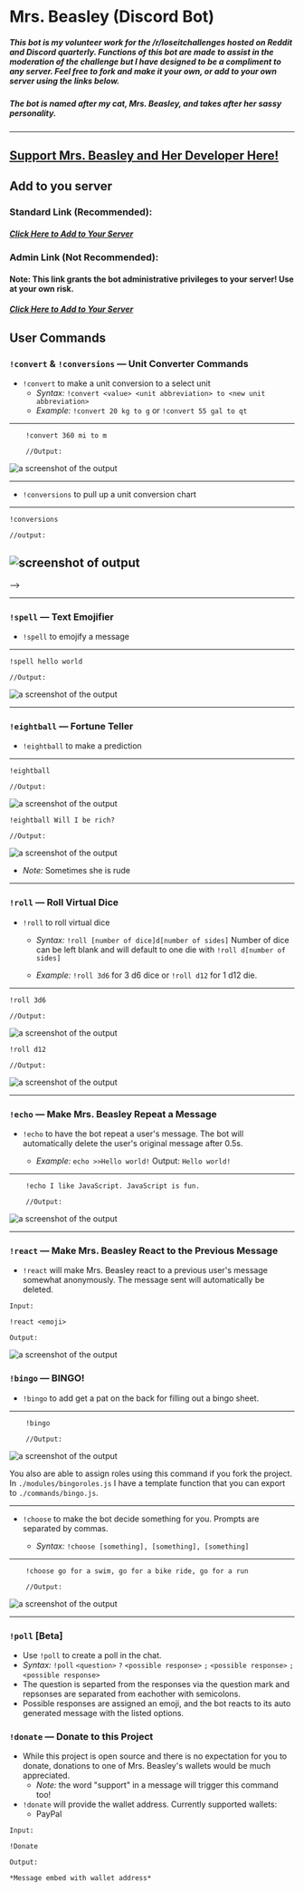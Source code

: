 # Mrs. Beasley (Discord Bot) 

##### This bot is my volunteer work for the /r/loseitchallenges hosted on Reddit and Discord quarterly. Functions of this bot are made to assist in the moderation of the challenge but I have designed to be a compliment to any server. Feel free to fork and make it your own, or add to your own server using the links below.

##### The bot is named after my cat, Mrs. Beasley, and takes after her sassy personality.

---

## [Support Mrs. Beasley and Her Developer Here!](./DONATE.md)

## Add to you server

### Standard Link (Recommended):

##### [Click Here to Add to Your Server](https://discord.com/api/oauth2/authorize?client_id=857711589150556200&permissions=534119967814&scope=bot)

### Admin Link (Not Recommended):

#### Note: This link grants the bot administrative privileges to your server! Use at your own risk.

##### [Click Here to Add to Your Server](https://discord.com/api/oauth2/authorize?client_id=857711589150556200&permissions=8&scope=bot)

## User Commands

### `!convert` & `!conversions` &mdash; Unit Converter Commands

- `!convert` to make a unit conversion to a select unit
  - *Syntax:* `!convert <value> <unit abbreviation> to <new unit abbreviation>`
  - *Example:* `!convert 20 kg to g` or `!convert 55 gal to qt`

---    
```
    !convert 360 mi to m

    //Output: 
```
![a screenshot of the output](./modules/assets/convertTo.png)

---

- `!conversions` to pull up a unit conversion chart

---

    !conversions

    //output:

![screenshot of output](./modules/assets/conversions.JPG)
---
-->

---
### `!spell` &mdash; Text Emojifier

- `!spell` to emojify a message

---

    !spell hello world

    //Output:

![a screenshot of the output](./modules/assets/emojify.JPG)

---

### `!eightball` &mdash; Fortune Teller

- `!eightball` to make a prediction

---

    !eightball

    //Output:

![a screenshot of the output](./modules/assets/eightballFalse.JPG)

    !eightball Will I be rich?

    //Output:

![a screenshot of the output](./modules/assets/eightball.JPG)
  
  - *Note:* Sometimes she is rude

---

### `!roll` &mdash; Roll Virtual Dice

- `!roll` to roll virtual dice

  - *Syntax:* `!roll [number of dice]d[number of sides]` Number of dice can be left blank and will default to one die with `!roll d[number of sides]`

  - *Example:* `!roll 3d6` for 3 d6 dice or `!roll d12` for 1 d12 die.

---

    !roll 3d6

    //Output:

![a screenshot of the output](./modules/assets/3d6.JPG)

    !roll d12

    //Output:

![a screenshot of the output](./modules/assets/d12.JPG)

---

### `!echo` &mdash; Make Mrs. Beasley Repeat a Message

- `!echo` to have the bot repeat a user's message. The bot will automatically delete the user's original message after 0.5s.

  - *Example:* `echo >>Hello world!` Output: `Hello world!`

---

```
    !echo I like JavaScript. JavaScript is fun.

    //Output:
```

![a screenshot of the output](./modules/assets/react.PNG)

---

### `!react` &mdash; Make Mrs. Beasley React to the Previous Message

- `!react` will make Mrs. Beasley react to a previous user's message somewhat anonymously. The message sent will automatically be deleted.

```
Input:

!react <emoji>

Output:
```

![a screenshot of the output](./modules/assets/react.PNG)

### `!bingo` &mdash; BINGO!

- `!bingo` to add get a pat on the back for filling out a bingo sheet.

---

```
    !bingo

    //Output:
```

![a screenshot of the output](./modules/assets/bingoCommand.jpg)

You also are able to assign roles using this command if you fork the project. In `./modules/bingoroles.js` I have a template function that you can export to `./commands/bingo.js`.

---

- `!choose` to make the bot decide something for you. Prompts are separated by commas.  

  - *Syntax:* `!choose [something], [something], [something]`

---

```
    !choose go for a swim, go for a bike ride, go for a run

    //Output:
```

![a screenshot of the output](./modules/assets/choose.JPG)

---

### `!poll` [Beta]

- Use `!poll` to create a poll in the chat.
- *Syntax:* `!poll` `<question>` `?` `<possible response>` `;` `<possible response>` `;` `<possible response>`
- The question is separted from the responses via the question mark and repsonses are separated from eachother with semicolons.
- Possible responses are assigned an emoji, and the bot reacts to its auto generated message with the listed options.

### `!donate` &mdash; Donate to this Project

- While this project is open source and there is no expectation for you to donate, donations to one of Mrs. Beasley's wallets would be much appreciated.
    - *Note:* the word "support" in a message will trigger this command too!
- `!donate` will provide the wallet address. Currently supported wallets:
    - PayPal

```
Input:

!Donate

Output:

*Message embed with wallet address*
```



